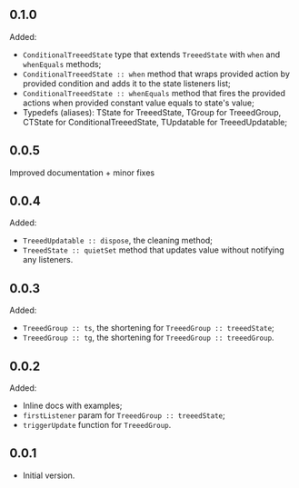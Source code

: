 ## 0.1.0
Added:
- `ConditionalTreeedState` type that extends `TreeedState` with `when` and `whenEquals` methods;
- `ConditionalTreeedState :: when` method that wraps provided action by provided condition and adds it to the state listeners list;
- `ConditionalTreeedState :: whenEquals` method that fires the provided actions when provided constant value equals to state's value;
- Typedefs (aliases): TState for TreeedState, TGroup for TreeedGroup, CTState for ConditionalTreeedState, TUpdatable for TreeedUpdatable;

## 0.0.5
Improved documentation + minor fixes

## 0.0.4
Added:
- `TreeedUpdatable :: dispose`, the cleaning method;
- `TreeedState :: quietSet` method that updates value without notifying any listeners.

## 0.0.3
Added:
- `TreeedGroup :: ts`, the shortening for `TreeedGroup :: treeedState`;
- `TreeedGroup :: tg`, the shortening for `TreeedGroup :: treeedGroup`.

## 0.0.2

Added:
- Inline docs with examples;
- `firstListener` param for `TreeedGroup :: treeedState`;
- `triggerUpdate` function for `TreeedGroup`.

## 0.0.1

- Initial version.
